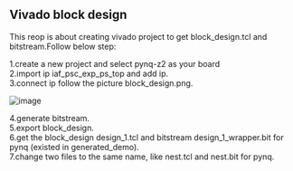 ## Vivado block design
This reop is about creating vivado project to get block_design.tcl and bitstream.Follow below step:   

1.create a new project and select pynq-z2 as your board  
2.import ip iaf_psc_exp_ps_top and add ip.  
3.connect ip follow the picture block_design.png.  

![image](https://github.com/OpenHEC/SNN-simulator-on-PYNQcluster/blob/master/vivado/block_design.png)  

4.generate bitstream.  
5.export block_design.  
6.get the block_design design_1.tcl and bitstream design_1_wrapper.bit for pynq (existed in generated_demo).  
7.change two files to the same name, like nest.tcl and nest.bit for pynq.  
